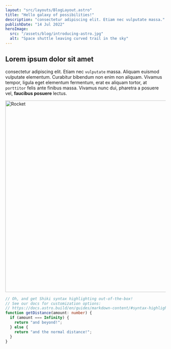 ```yaml
---
layout: "src/layouts/BlogLayout.astro"
title: "Hello galaxy of possibilities!"
description: "consectetur adipiscing elit. Etiam nec vulputate massa."
publishDate: "14 Jul 2022"
heroImage:
  src: "/assets/blog/introducing-astro.jpg"
  alt: "Space shuttle leaving curved trail in the sky"
---
```


## Lorem ipsum dolor sit amet

consectetur adipiscing elit. Etiam nec `vulputate` massa. Aliquam euismod vulputate elementum. Curabitur bibendum non enim non aliquam. Vivamus tempor, ligula eget elementum fermentum, erat ex aliquam tortor, at `porttitor` felis ante finibus massa. Vivamus nunc dui, pharetra a posuere vel, **faucibus posuere** lectus.

<img width="1024" height="600" loading="lazy" src="https://images.unsplash.com/photo-1517976487492-5750f3195933?ixlib=rb-1.2.1&ixid=MnwxMjA3fDB8MHxwaG90by1wYWdlfHx8fGVufDB8fHx8&auto=format&fit=crop&w=1170&q=80" alt="Rocket" title='Rocket' class='rounded' />

```typescript
// Oh, and get Shiki syntax highlighting out-of-the-box!
// See our docs for customization options:
// https://docs.astro.build/en/guides/markdown-content/#syntax-highlighting
function getDistance(amount: number) {
  if (amount === Infinity) {
    return "and beyond!";
  } else {
    return "and the normal distance!";
  }
}
```
